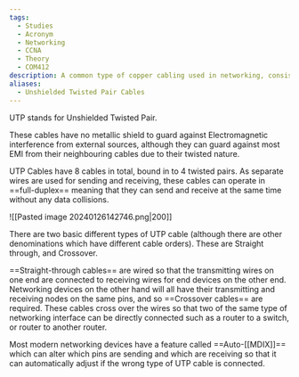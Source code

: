 ```yaml
---
tags:
  - Studies
  - Acronym
  - Networking
  - CCNA
  - Theory
  - COM412
description: A common type of copper cabling used in networking, consisting of twisted pairs of insulated copper wires.
aliases:
  - Unshielded Twisted Pair Cables
---
```


UTP stands for Unshielded Twisted Pair. 

These cables have no metallic shield to guard against Electromagnetic interference from external sources, although they can guard against most EMI from their neighbouring cables due to their twisted nature.

UTP Cables have 8 cables in total, bound in to 4 twisted pairs. As separate wires are used for sending and receiving, these cables can operate in ==full-duplex== meaning that they can send and receive at the same time without any data collisions.

![[Pasted image 20240126142746.png|200]]

There are two basic different types of UTP cable (although there are other denominations which have different cable orders). These are Straight through, and Crossover.

==Straight-through cables== are wired so that the transmitting wires on one end are connected to receiving wires for end devices on the other end. Networking devices on the other hand will all have their transmitting and receiving nodes on the same pins, and so ==Crossover cables== are required. These cables cross over the wires so that two of the same type of networking interface can be directly connected such as a router to a switch, or router to another router.

Most modern networking devices have a feature called ==Auto-[[MDIX]]== which can alter which pins are sending and which are receiving so that it can automatically adjust if the wrong type of UTP cable is connected.